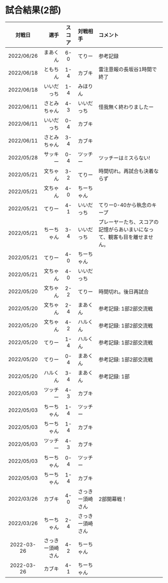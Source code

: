 # 試合結果(2部)

| 対戦日 | 選手 | スコア | 対戦相手 | コメント |
| :---: | ----: | :---: | :---- | :---- |
| 2022/06/26 | まあくん | 6-0 | てりー | 参考記録 |
| 2022/06/18 | ともちん | 1-4 | カブキ | 雷注意報の長坂谷1時間で終了 |
| 2022/06/18 | いいだっち | 1-4 | みほりん |  |
| 2022/06/11 | さとみちゃん | 4-3 | いいだっち | 怪我無く終わりましたー |
| 2022/06/11 | いいだっち | 0-4 | カブキ |  |
| 2022/06/11 | さとみちゃん | 3-4 | カブキ |  |
| 2022/05/28 | サッキー | 0-4 | ツッチー | ツッチーはミスらない! |
| 2022/05/21 | 文ちゃん | 3-2 | てりー | 時間切れ。再試合も決着ならず |
| 2022/05/21 | 文ちゃん | 4-0 | ちーちゃん |   |
| 2022/05/21 | てりー | 4-1 | いいだっち | てりー0-40から執念のキープ |
| 2022/05/21 | ちーちゃん | 3-4 | いいだっち | プレーヤーたち、スコアの記憶がらあいまいになって、観客も目を離せません。 |
| 2022/05/21 | てりー | 4-0 | ちーちゃん |   |
| 2022/05/21 | 文ちゃん | 4-0 | いいだっち |   |
| 2022/05/20 | 文ちゃん | 2-2 | てりー | 時間切れ。後日再試合 |
| 2022/05/20 | 文ちゃん | 2-4 | まあくん | 参考記録: 1部2部交流戦 |
| 2022/05/20 | 文ちゃん | 4-2 | ハルくん | 参考記録: 1部2部交流戦 |
| 2022/05/20 | てりー | 1-4 | ハルくん | 参考記録: 1部2部交流戦 |
| 2022/05/20 | てりー | 0-4 | まあくん | 参考記録: 1部2部交流戦 |
| 2022/05/20 | ハルくん | 3-4 | まあくん | 参考記録: 1部 |
| 2022/05/03 | ツッチー | 4-3 | カブキ |   |
| 2022/05/03 | ちーちゃん | 1-4 | ツッチー |   |
| 2022/05/03 | ちーちゃん | 1-4 | カブキ |   |
| 2022/05/03 | ツッチー | 4-3 | カブキ |   |
| 2022/05/03 | ちーちゃん | 0-4 | ツッチー |   |
| 2022/05/03 | ちーちゃん | 1-4 | カブキ |   |
| 2022/03/26 | カブキ | 4-0 | さっきー須崎さん | 2部開幕戦！ |
| 2022/03/26 | ちーちゃん | 2-4 | さっきー須崎さん |   |
| 2022-03-26 | さっきー須崎さん | 4-2 | ちーちゃん |   |
| 2022-03-26 | カブキ | 4-1 | ちーちゃん |   |
